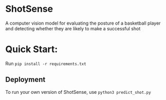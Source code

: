 # ShotSense

A computer vision model for evaluating the posture of a basketball player and detecting whether they are likely to make a successful shot

# Quick Start:
Run ```pip install -r requirements.txt```

## Deployment 
To run your own version of ShotSense, use `python3 predict_shot.py`
